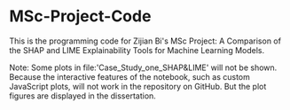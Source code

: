 # MSc-Project-Code
This is the programming code for Zijian Bi's MSc Project: A Comparison of the SHAP and LIME Explainability Tools for Machine Learning Models.

Note: Some plots in file:'Case_Study_one_SHAP&LIME' will not be shown. Because the interactive features of the notebook, such as custom JavaScript plots, will not work in the repository on GitHub. But the plot figures are displayed in the dissertation.
